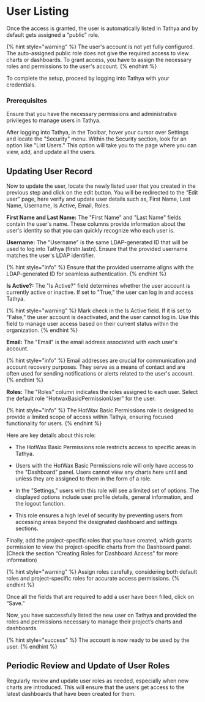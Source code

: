 # User Listing

Once the access is granted, the user is automatically listed in Tathya and by default gets assigned a “public” role.

{% hint style="warning" %}
The user's account is not yet fully configured. The auto-assigned public role does not give the required access to view charts or dashboards. To grant access, you have to assign the necessary roles and permissions to the user's account.
{% endhint %}

To complete the setup, proceed by logging into Tathya with your credentials.

### Prerequisites

Ensure that you have the necessary permissions and administrative privileges to manage users in Tathya.

After logging into Tathya, in the Toolbar, hover your cursor over Settings and locate the "Security" menu. Within the Security section, look for an option like "List Users." This option will take you to the page where you can view, add, and update all the users.

## Updating User Record

Now to update the user, locate the newly listed user that you created in the previous step and click on the edit button. You will be redirected to the “Edit user” page, here verify and update user details such as, First Name, Last Name, Username, Is Active, Email, Roles.

**First Name and Last Name:** The "First Name" and "Last Name" fields contain the user's name. These columns provide information about the user's identity so that you can quickly recognize who each user is.

**Username:** The "Username" is the same LDAP-generated ID that will be used to log into Tathya (firstn.lastn). Ensure that the provided username matches the user's LDAP identifier.

{% hint style="info" %}
Ensure that the provided username aligns with the LDAP-generated ID for seamless authentication.
{% endhint %}

**Is Active?:** The "Is Active?" field determines whether the user account is currently active or inactive. If set to "True," the user can log in and access Tathya.

{% hint style="warning" %}
Mark check in the Is Active field. If it is set to "False," the user account is deactivated, and the user cannot log in. Use this field to manage user access based on their current status within the organization.
{% endhint %}

**Email:** The "Email" is the email address associated with each user's account.

{% hint style="info" %}
Email addresses are crucial for communication and account recovery purposes. They serve as a means of contact and are often used for sending notifications or alerts related to the user's account.
{% endhint %}

**Roles:** The "Roles" column indicates the roles assigned to each user. Select the default role “HotwaxBasicPermissionUser” for the user.

{% hint style="info" %}
The HotWax Basic Permissions role is designed to provide a limited scope of access within Tathya, ensuring focused functionality for users.
{% endhint %}

Here are key details about this role:

- The HotWax Basic Permissions role restricts access to specific areas in Tathya.

- Users with the HotWax Basic Permissions role will only have access to the "Dashboard" panel. Users cannot view any charts here until and unless they are assigned to them in the form of a role.

- In the "Settings," users with this role will see a limited set of options. The displayed options include user profile details, general information, and the logout function.

- This role ensures a high level of security by preventing users from accessing areas beyond the designated dashboard and settings sections.

Finally, add the project-specific roles that you have created, which grants permission to view the project-specific charts from the Dashboard panel. (Check the section “Creating Roles for Dashboard Access” for more information)

{% hint style="warning" %}
Assign roles carefully, considering both default roles and project-specific roles for accurate access permissions.
{% endhint %}

Once all the fields that are required to add a user have been filled, click on “Save.”

Now, you have successfully listed the new user on Tathya and provided the roles and permissions necessary to manage their project’s charts and dashboards.

{% hint style="success" %}
The account is now ready to be used by the user.
{% endhint %}

## Periodic Review and Update of User Roles

Regularly review and update user roles as needed, especially when new charts are introduced. This will ensure that the users get access to the latest dashboards that have been created for them.
